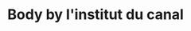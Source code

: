 ---
title: "Body by l'institut du canal"
url: /pantin/body-by-linstitut-du-canal/
shop: Kosmetik
---